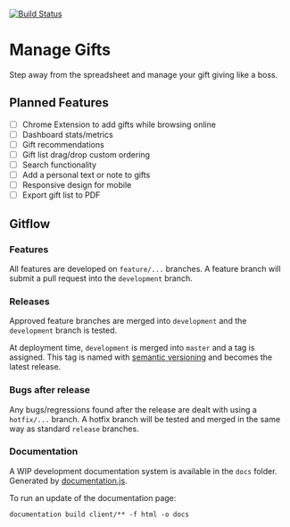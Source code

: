 [![Build Status](https://travis-ci.com/jamigibbs/gift-manager.svg?branch=development)](https://travis-ci.com/jamigibbs/gift-manager)

# Manage Gifts

Step away from the spreadsheet and manage your gift giving like a boss.

## Planned Features

- [ ] Chrome Extension to add gifts while browsing online
- [ ] Dashboard stats/metrics
- [ ] Gift recommendations
- [ ] Gift list drag/drop custom ordering
- [ ] Search functionality
- [ ] Add a personal text or note to gifts
- [ ] Responsive design for mobile
- [ ] Export gift list to PDF

## Gitflow

### Features

All features are developed on `feature/...` branches. A feature branch will submit a pull request into the `development` branch.

### Releases

Approved feature branches are merged into `development` and the `development` branch is tested.

At deployment time, `development` is merged into `master` and a tag is assigned. This tag is named with [semantic versioning](https://semver.org/) and becomes the latest release.

### Bugs after release

Any bugs/regressions found after the release are dealt with using a `hotfix/...` branch. A hotfix branch will be tested and merged in the same way as standard `release` branches.

### Documentation

A WIP development documentation system is available in the `docs` folder. Generated by [documentation.js](https://github.com/documentationjs/documentation). 

To run an update of the documentation page:

`documentation build client/** -f html -o docs`
